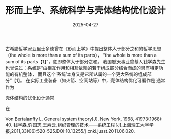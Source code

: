 ﻿---
title: '形而上学、系统科学与壳体结构优化设计'
excerpt: ""
date: 2025-04-27
permalink: /posts/2025/04/daily-notes-36/
Tags:
  - Daily
---

古希腊哲学家亚里士多德曾在《形而上学》中提出整体大于部分之和的哲学思想（the whole is more than a sum of its parts），
“the whole is more than a sum of its parts【1】”，意即整体大于部分之和。
我国航天事业奠基人钱学森先生也曾说过：系统是“由相互作用和相互依赖的若干组成部分结合而成的具有特定功能的有机整体，
而且这个‘系统’本身又是它所从属的一个更大系统的组成部分”【1】。
在实际工业装备（如火箭、空间站等）中，壳体结构优化可看作是
通常作为

壳体结构的优化设计通常

在

Von Bertalanffy L. General system theory[J]. New York, 1968, 41973(1968): 40.
钱学森,许国志,王寿云.组织管理的技术——系统工程[J].上海理工大学学报,2011,33(06):520-525.DOI:10.13255/j.cnki.jusst.2011.06.020.


